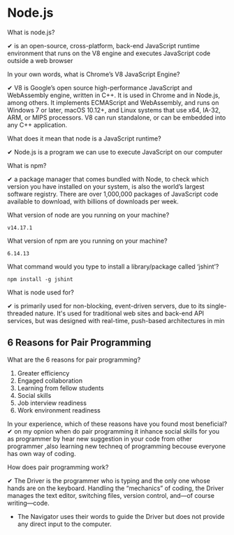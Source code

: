 #  Node.js


What is node.js?

✔ is an open-source, cross-platform, back-end JavaScript runtime environment that runs on the V8 engine and executes JavaScript code outside a web browser

In your own words, what is Chrome’s V8 JavaScript Engine? 

✔ V8 is Google’s open source high-performance JavaScript and WebAssembly engine, written in C++. It is used in Chrome and in Node.js, among others. It implements ECMAScript and WebAssembly, and runs on Windows 7 or later, macOS 10.12+, and Linux systems that use x64, IA-32, ARM, or MIPS processors. V8 can run standalone, or can be embedded into any C++ application.

What does it mean that node is a JavaScript runtime?

✔   Node.js is a program we can use to execute JavaScript on our computer 

What is npm?

✔ a package manager that comes bundled with Node, to check which version you have installed on your system,  is also the world’s largest software registry. There are over 1,000,000 packages of JavaScript code available to download, with billions of downloads per week. 


What version of node are you running on your machine?
```
v14.17.1
```

What version of npm are you running on your machine?
```
6.14.13
```

What command would you type to install a library/package called ‘jshint’?
```
npm install -g jshint
```

What is node used for?

✔  is primarily used for non-blocking, event-driven servers, due to its single-threaded nature. It's used for traditional web sites and back-end API services, but was designed with real-time, push-based architectures in min 

## 6 Reasons for Pair Programming
What are the 6 reasons for pair programming?

1. Greater efficiency
2. Engaged collaboration
3. Learning from fellow students
4. Social skills
5. Job interview readiness
6. Work environment readiness

In your experience, which of these reasons have you found most beneficial?
✔ on my opnion when do pair programming it inhance social skills for you as programmer by hear new suggestion in your code from other programmer ,also learning new techneq of programming becouse everyone has own way of coding.

How does pair programming work?

✔ The Driver is the programmer who is typing and the only one whose hands are on the keyboard. Handling the “mechanics” of coding, the Driver manages the text editor, switching files, version control, and—of course writing—code.
* The Navigator uses their words to guide the Driver but does not provide any direct input to the computer. 